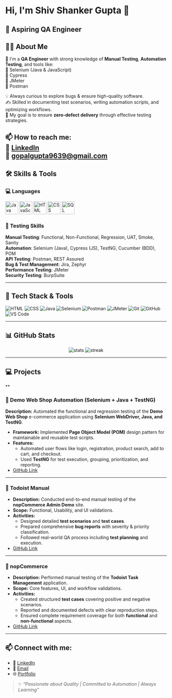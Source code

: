 # Hi, I'm Shiv Shanker Gupta 👋
## 🧪 **Aspiring QA Engineer**

## 👩‍💻 About Me

💼 I'm a **QA Engineer** with strong knowledge of **Manual Testing**, **Automation Testing**, and tools like:  
🔹 Selenium (Java & JavaScript)  
🔹 Cypress  
🔹 JMeter  
🔹 Postman  

💡 Always curious to explore bugs & ensure high-quality software.  
✍️ Skilled in documenting test scenarios, writing automation scripts, and optimizing workflows.  
🎯 My goal is to ensure **zero-defect delivery** through effective testing strategies.

📫 How to reach me:  
🔗 [LinkedIn](https://www.linkedin.com/in/shivshankergupta/)  
📧 gopalgupta9639@gmail.com
---
## 🛠️ Skills & Tools

### 💻 Languages

<p align="left">
  <img src="https://cdn.jsdelivr.net/gh/devicons/devicon/icons/java/java-original.svg" alt="Java" width="40" height="40"/>
  <img src="https://cdn.jsdelivr.net/gh/devicons/devicon/icons/javascript/javascript-original.svg" alt="JavaScript" width="40" height="40"/>
  <img src="https://cdn.jsdelivr.net/gh/devicons/devicon/icons/html5/html5-original.svg" alt="HTML" width="40" height="40"/>
  <img src="https://cdn.jsdelivr.net/gh/devicons/devicon/icons/css3/css3-original.svg" alt="CSS" width="40" height="40"/>
  <img src="https://cdn.jsdelivr.net/gh/devicons/devicon/icons/mysql/mysql-original.svg" alt="SQL" width="40" height="40"/>
</p>

### 🧪 Testing Skills  
**Manual Testing**: Functional, Non-Functional, Regression, UAT, Smoke, Sanity  
**Automation**: Selenium (Java), Cypress (JS), TestNG, Cucumber (BDD), POM  
**API Testing**: Postman, REST Assured  
**Bug & Test Management**: Jira, Zephyr  
**Performance Testing**: JMeter  
**Security Testing**: BurpSuite

---
## 🔧 Tech Stack & Tools
![HTML](https://img.shields.io/badge/-HTML5-E34F26?logo=html5&logoColor=white)
![CSS](https://img.shields.io/badge/-CSS3-1572B6?logo=css3)
![Java](https://img.shields.io/badge/-Java-007396?logo=java)
![Selenium](https://img.shields.io/badge/-Selenium-43B02A?logo=selenium)
![Postman](https://img.shields.io/badge/-Postman-FF6C37?logo=postman)
![JMeter](https://img.shields.io/badge/-JMeter-D22128?logo=apachejmeter)
![Git](https://img.shields.io/badge/-Git-F05032?logo=git)
![GitHub](https://img.shields.io/badge/-GitHub-181717?logo=github)
![VS Code](https://img.shields.io/badge/-VSCode-007ACC?logo=visual-studio-code)

---
## 📊 GitHub Stats

<p align="center">
  <img src="https://github-readme-stats.vercel.app/api?username=shivshankergupta&show_icons=true&theme=radical" alt="stats" />
  <img src="https://github-readme-streak-stats.herokuapp.com/?user=shivshankergupta&theme=radical" alt="streak" />
</p>

---

## 💻 Projects
**
### 🔹 Demo Web Shop Automation (Selenium + Java + TestNG)
**Description:** Automated the functional and regression testing of the **Demo Web Shop** e-commerce application using **Selenium WebDriver, Java, and TestNG**.
- **Framework:** Implemented **Page Object Model (POM)** design pattern for maintainable and reusable test scripts.
- **Features:**
  - Automated user flows like login, registration, product search, add to cart, and checkout.
  - Used **TestNG** for test execution, grouping, prioritization, and reporting.
- [GitHub Link](https://github.com/Shivshanker869/SeleniumAutomationProject)
---
### 🔹 Todoist Manual
- **Description:** Conducted end-to-end manual testing of the **nopCommerce Admin Demo** site.
- **Scope:** Functional, Usability, and UI validations.
- **Activities:**
  - Designed detailed **test scenarios** and **test cases**.
  - Prepared comprehensive **bug reports** with severity & priority classification.
  - Followed real-world QA process including **test planning** and execution.
- [GitHub Link](https://github.com/Shivshanker869/B41_SDET_027_BugBuster)
---
### 🔹 nopCommerce
- **Description:** Performed manual testing of the **Todoist Task Management** application.
- **Scope:** Core features, UI, and workflow validations.
- **Activities:**
  - Created structured **test cases** covering positive and negative scenarios.
  - Reported and documented defects with clear reproduction steps.
  - Ensured complete requirement coverage for both **functional** and **non-functional** aspects.
- [GitHub Link](https://github.com/Shivshanker869/QA-Chllenge)


---

## 📫 Connect with me:
- 💼 [LinkedIn](www.linkedin.com/in/shivshankergupta)
- 📧 [Email](gopalgupta9639@gmail.com)
- 🌐 [Portfolio](https://shivshanker.lovable.app/)
> ✨ _“Passionate about Quality | Committed to Automation | Always Learning”_
